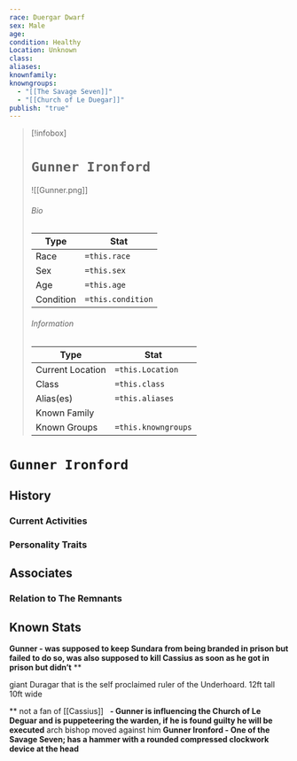 ```yaml
---
race: Duergar Dwarf
sex: Male
age: 
condition: Healthy
Location: Unknown
class: 
aliases: 
knownfamily: 
knowngroups:
  - "[[The Savage Seven]]"
  - "[[Church of Le Duegar]]"
publish: "true"
---
```




> [!infobox]
> # `Gunner Ironford` 
> ![[Gunner.png]]
> ###### Bio
> Type |  Stat |
> ---|---|
> Race | `=this.race` | 
> Sex | `=this.sex` | 
> Age | `=this.age` |
> Condition | `=this.condition` |
> ######  Information
> Type |  Stat |
> ---|---|
> Current Location | `=this.Location` |
> Class | `=this.class` |
> Alias(es) | `=this.aliases` |
> Known Family | |
> Known Groups | `=this.knowngroups` |
 
# `Gunner Ironford`
## History

### Current Activities

### Personality Traits

## Associates

### Relation to The Remnants 

## Known Stats
**Gunner - was supposed to keep Sundara from being branded in prison but failed to do so, was also supposed to kill Cassius as soon as he got in prison but didn’t**
**

giant Duragar that is the self proclaimed ruler of the Underhoard. 12ft tall 10ft wide

**
not a fan of [[Cassius]] 
  **- Gunner is influencing the Church of Le Deguar and is puppeteering the warden, if he is found guilty he will be executed**
arch bishop moved against him
**Gunner Ironford - One of the Savage Seven; has a hammer with a rounded compressed clockwork device at the head**